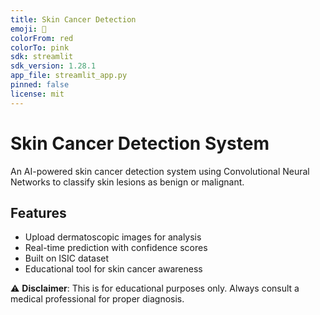 ```yaml
---
title: Skin Cancer Detection
emoji: 🔬
colorFrom: red
colorTo: pink
sdk: streamlit
sdk_version: 1.28.1
app_file: streamlit_app.py
pinned: false
license: mit
---
```


# Skin Cancer Detection System

An AI-powered skin cancer detection system using Convolutional Neural Networks to classify skin lesions as benign or malignant.

## Features
- Upload dermatoscopic images for analysis
- Real-time prediction with confidence scores
- Built on ISIC dataset
- Educational tool for skin cancer awareness

⚠️ **Disclaimer**: This is for educational purposes only. Always consult a medical professional for proper diagnosis.